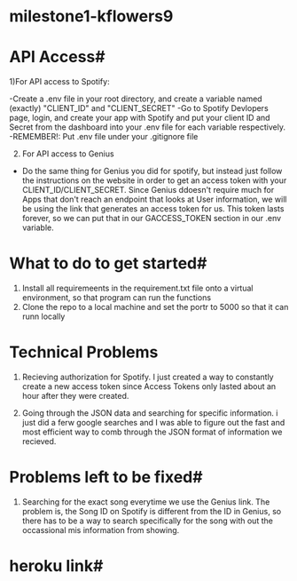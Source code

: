 # milestone1-kflowers9
# API Access#
1)For API access to Spotify:

-Create a .env file in your root directory, and create a variable named (exactly) "CLIENT_ID" and "CLIENT_SECRET"
-Go to Spotify Devlopers page, login, and create your app with Spotify and put your client ID and Secret from the dashboard into your .env file for each variable respectively. 
-REMEMBER!: Put .env file under your .gitignore file 

2) For API access to Genius 
- Do the same thing for Genius you did for spotify, but instead just follow the instructions on the website in order to get an access token with your CLIENT_ID/CLIENT_SECRET. Since Genius ddoesn't require much for Apps that don't reach an endpoint that looks at User information, we will be using the link that generates an access token for us. This token lasts forever, so we can put that in our GACCESS_TOKEN section in  our .env variable. 

# What to do to get started#
1) Install all requiremeents in the requirement.txt file onto a virtual environment, so that program can run the functions
2) Clone the repo to a local machine and set the portr to 5000 so that it can runn locally

# Technical Problems #

1) Recieving authorization for Spotify. I just created a way to constantly create a new access token since Access Tokens only lasted about an hour after they were created. 

2) Going through the JSON data and searching for specific information. i just did a ferw google searches and I was able to figure out the fast and most efficient way to comb through the JSON format of information we recieved. 

# Problems left to be fixed#

1) Searching for the exact song everytime we use the Genius link. The problem is, the Song ID on Spotify is different from the ID in Genius, so there has to be a way to search specifically for the song with out the occassional mis information from showing. 

# heroku link#